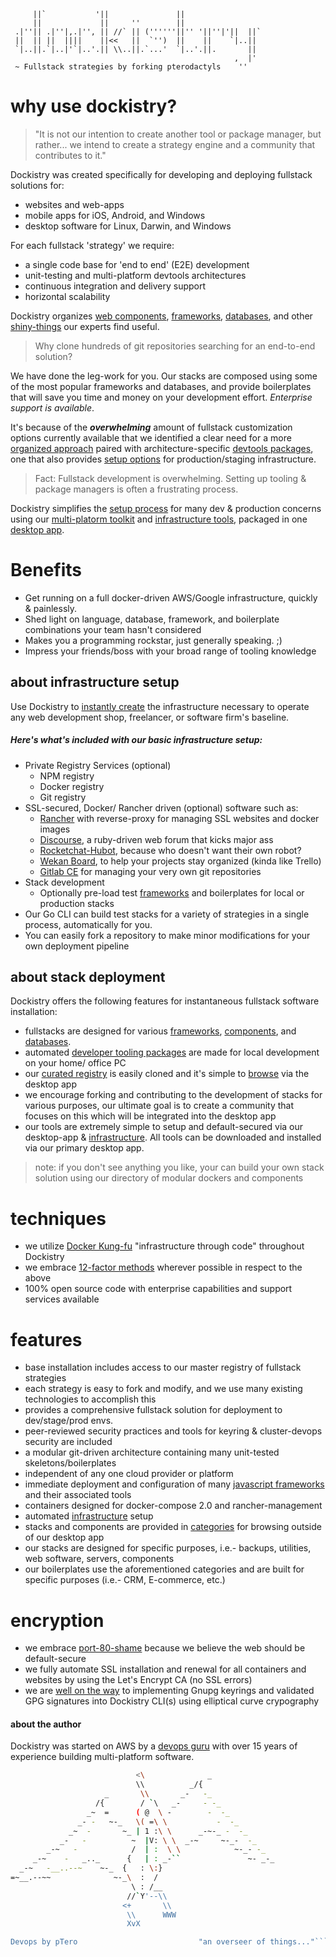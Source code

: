 	     ||`           '||               ||                  
	     ||             ||     ''        ||                  
	 .|''|| .|''|,.|'', || //` || (''''''||'' '||''|'||  ||` 
	 ||  || ||  ||||    ||<<   ||  `'')  ||    ||    `|..||  
	 `|..||.`|..|'`|..'.|| \\..||.`...'  `|..'.||.       ||  
	                                                  ,  |'  
	 ~ Fullstack strategies by forking pterodactyls    ''              

 
# why use dockistry? 
> "It is not our intention to create another tool or package manager, but rather... we intend to create a strategy engine and a community that contributes to it."

Dockistry was created specifically for developing and deploying fullstack solutions for:
- websites and web-apps
- mobile apps for iOS, Android, and Windows 
- desktop software for Linux, Darwin, and Windows

For each fullstack 'strategy' we require:
- a single code base for 'end to end' (E2E) development 
- unit-testing and multi-platform devtools architectures
- continuous integration and delivery support
- horizontal scalability 

Dockistry organizes [web components](https://github.com/forktheweb/dockistry/blob/master/docs-componentry.md),  [frameworks](https://github.com/forktheweb/dockistry/blob/master/docs-frameworks.md), [databases](https://github.com/forktheweb/dockistry/blob/master/docs-database.md), and other [shiny-things](https://github.com/forktheweb/dockistry/blob/master/docs-infrastructure-packages.md) our experts find useful.

> Why clone hundreds of git repositories searching for an end-to-end solution?

We have done the leg-work for you.  Our stacks are composed using some of the most popular frameworks and databases, and provide boilerplates that will save you time and money on your development effort.  *Enterprise support is available*.

It's because of the ***overwhelming*** amount of fullstack customization options currently available that we identified a clear need for a more [organized approach](https://github.com/forktheweb/dockistry/blob/master/roadmap.md) paired with architecture-specific [devtools packages](https://github.com/dockistry/devtools-multi-clis), one that also provides [setup options](https://github.com/forktheweb/dockistry/blob/master/docs-infrastructure-packages.md) for production/staging infrastructure.

> Fact: Fullstack development is overwhelming. Setting up tooling & package managers is often a frustrating process.

Dockistry simplifies the [setup process](https://github.com/forktheweb/dockistry/blob/master/dockistry-cli.md) for many dev & production concerns using our [multi-platorm toolkit](https://github.com/dockistry/devtools-multi-clis) and [infrastructure  tools](https://github.com/forktheweb/dockistry/blob/master/docs-infrastructure-packages.md), packaged in one [desktop app](https://github.com/forktheweb/dockistry/blob/master/roadmap.md).


# Benefits
- Get running on a full docker-driven AWS/Google infrastructure, quickly & painlessly.
- Shed light on language, database, framework, and boilerplate combinations your team hasn't considered
- Makes you a programming rockstar, just generally speaking.  ;)
- Impress your friends/boss with your broad range of tooling knowledge 
 
## about infrastructure setup
Use Dockistry to [instantly create](https://github.com/forktheweb/dockistry/blob/master/docs-infrastructure-packages.md) the infrastructure necessary to operate any web development shop, freelancer, or software firm's baseline.  

##### Here's what's included with our basic infrastructure setup:
- Private Registry Services (optional)
    - NPM registry
    - Docker registry
    - Git registry
- SSL-secured, Docker/ Rancher driven (optional) software such as:
    - [Rancher](https://rancher.com/) with reverse-proxy for managing SSL websites and docker images
    - [Discourse](https://www.discourse.org/), a ruby-driven web forum that kicks major ass
    - [Rocketchat-Hubot](https://github.com/RocketChat/hubot-rocketchat), because who doesn't want their own robot?
    - [Wekan Board](https://github.com/wekan/wekan), to help your projects stay organized (kinda like Trello)    
    - [Gitlab CE](https://gitlab.com/) for managing your very own git repositories
- Stack development
    - Optionally pre-load test [frameworks](https://github.com/forktheweb/dockistry/blob/master/docs-frameworks.md) and boilerplates for local or production stacks
- Our Go CLI can build test stacks for a variety of strategies in a single process, automatically for you.
- You can easily fork a repository to make minor modifications for your own deployment pipeline

## about stack deployment
Dockistry offers the following features for instantaneous fullstack software installation:

- fullstacks are designed for various [frameworks](https://github.com/forktheweb/dockistry/blob/master/docs-frameworks.md), [components](https://github.com/forktheweb/dockistry/blob/master/docs-componentry.md), and [databases](https://github.com/forktheweb/dockistry/blob/master/docs-database.md).
- automated [developer tooling packages](https://github.com/forktheweb/dockistry/blob/master/roadmap.md) are made for local development on your home/ office PC
- our [curated registry](https://labs.stackfork.com:2003/explore/projects/starred) is easily cloned and it's simple to [browse](https://labs.stackfork.com:2003/explore/groups) via the desktop app
- we encourage forking and contributing to the development of stacks for various purposes, our ultimate goal is to create a community that focuses on this which will be integrated into the desktop app
- our tools are extremely simple to setup and default-secured via our desktop-app & [infrastructure](https://github.com/forktheweb/dockistry/blob/master/docs-infrastructure-packages.md).  All tools can be downloaded and installed via our primary desktop app.

> note: if you don't see anything you like, your can build your own stack solution using our directory of modular dockers and components

# techniques
- we utilize [Docker Kung-fu](https://github.com/dockistry/docker-kungfu) "infrastructure through code" throughout Dockistry
- we embrace [12-factor methods](http://12factor.net/) wherever possible in respect to the above
- 100% open source code with enterprise capabilities and support services available
 
# features 
- base installation includes access to our master registry of fullstack strategies
- each strategy is easy to fork and modify, and we use many existing technologies to accomplish this
- provides a comprehensive fullstack solution for deployment to dev/stage/prod envs.
- peer-reviewed security practices and tools for keyring & cluster-devops security are included
- a modular git-driven architecture containing many unit-tested skeletons/boilerplates
- independent of any one cloud provider or platform
- immediate deployment and configuration of many [javascript frameworks](https://github.com/forktheweb/dockistry/blob/master/docs-frameworks.md) and their associated tools
- containers designed for docker-compose 2.0 and rancher-management
- automated [infrastructure](https://github.com/forktheweb/dockistry/blob/master/docs-infrastructure-packages.md) setup
- stacks and components are provided in [categories](https://labs.stackfork.com:2003/explore/groups) for browsing outside of our desktop app
- our stacks are designed for specific purposes, i.e.- backups, utilities, web software, servers, components
- our boilerplates use the aforementioned categories and are built for specific purposes (i.e.- CRM, E-commerce, etc.)

# encryption 
- we embrace [port-80-shame](https://github.com/jimmycuadra/port-80-shame) because we believe the web should be default-secure
- we fully automate SSL installation and renewal for all containers and websites by using the Let's Encrypt CA (no SSL errors)
- we are [well on the way](https://labs.stackfork.com:2003/dockistry/cryptodev-ephemeral-ecdh) to implementing Gnupg keyrings and validated GPG signatures into Dockistry CLI(s) using elliptical curve crypography 

#### about the author
Dockistry was started on AWS by a [devops guru](https://labs.stackfork.com:2003/dockistry-contributors/cho) with over 15 years of experience building multi-platform software.

 

```bash
                            <\              _
                            \\          _/{
                     _       \\       _-   -_
                   /{        / `\   _-     - -_
                 _~  =      ( @  \ -        -  -_
               _- -   ~-_   \( =\ \           -  -_
             _~  -       ~_ | 1 :\ \      _-~-_ -  -_
           _-   -          ~  |V: \ \  _-~     ~-_-  -_
        _-~   -            /  | :  \ \            ~-_- -_
     _-~    -   _.._      {   | : _-``               ~- _-_
  _-~   -__..--~    ~-_  {   : \:}
=~__.--~~              ~-_\  :  /
                           \ : /__
                          //`Y'--\\
                         <+       \\
                          \\      WWW
                          XvX

Devops by pTero                           "an overseer of things..."```
